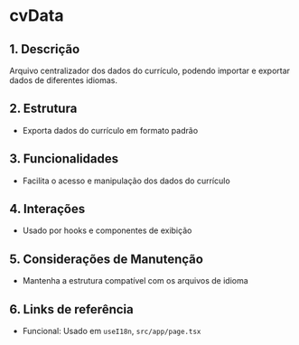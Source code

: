 # cvData

## 1. Descrição
Arquivo centralizador dos dados do currículo, podendo importar e exportar dados de diferentes idiomas.

## 2. Estrutura
- Exporta dados do currículo em formato padrão

## 3. Funcionalidades
- Facilita o acesso e manipulação dos dados do currículo

## 4. Interações
- Usado por hooks e componentes de exibição

## 5. Considerações de Manutenção
- Mantenha a estrutura compatível com os arquivos de idioma

## 6. Links de referência
- Funcional: Usado em `useI18n`, `src/app/page.tsx`

